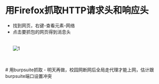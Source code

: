 # 用Firefox抓取HTTP请求头和响应头  
- 找到网页，右键-查看元素-网络  
- 点击要抓包的网页得到消息头  
   <br>
   <br>
![1](https://github.com/chalern/ctf_web/blob/master/%E5%BE%AE%E4%BF%A1%E6%88%AA%E5%9B%BE_20171122013107.png)  
<br>
<br>
# 用burpsuite抓取     
- 明天再做，校园网断网后全局走代理才能上网，估计跟burpsuite端口设置冲突  
